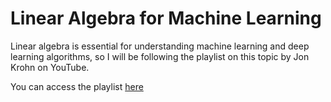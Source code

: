 # Linear Algebra for Machine Learning

Linear algebra is essential for understanding machine learning and deep learning algorithms, so I will be following the 
playlist on this topic by Jon Krohn on YouTube.

You can access the playlist [here](https://www.youtube.com/playlist?list=PLRDl2inPrWQW1QSWhBU0ki-jq_uElkh2a)

